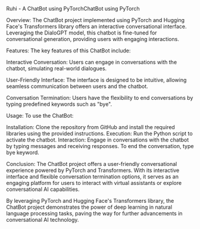 Ruhi - A ChatBot using PyTorchChatBot using PyTorch

Overview:
The ChatBot project implemented using PyTorch and Hugging Face's Transformers library offers an interactive conversational interface. 
Leveraging the DialoGPT model, this chatbot is fine-tuned for conversational generation, providing users with engaging interactions.

Features:
The key features of this ChatBot include:

Interactive Conversation: 
Users can engage in conversations with the chatbot, simulating real-world dialogues.

User-Friendly Interface: 
The interface is designed to be intuitive, allowing seamless communication between users and the chatbot.

Conversation Termination: 
Users have the flexibility to end conversations by typing predefined keywords such as "bye".

Usage:
To use the ChatBot:

Installation: Clone the repository from GitHub and install the required libraries using the provided instructions.
Execution: Run the Python script to activate the chatbot.
Interaction: Engage in conversations with the chatbot by typing messages and receiving responses. To end the conversation, type bye keyword.

Conclusion:
The ChatBot project offers a user-friendly conversational experience powered by PyTorch and Transformers. 
With its interactive interface and flexible conversation termination options, it serves as an engaging platform for users to interact with virtual assistants or explore conversational AI capabilities.

By leveraging PyTorch and Hugging Face's Transformers library, the ChatBot project demonstrates the power of deep learning in natural language processing tasks, paving the way for further advancements in conversational AI technology.
